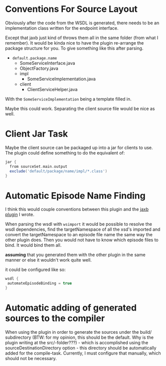 Conventions For Source Layout
=============================

Obviously after the code from the WSDL is generated, there needs to
be an implementation class written for the endpoint interface.

Except that jaxb just kind of throws them all in the same folder (from
what I remember).  It would be kinda nice to have the plugin
re-arrange the package structure for you.  To give something like this
after parsing.

* `default.package.name`
  * SomeServiceInterface.java
  * ObjectFactory.java
  * impl
    * SomeServiceImplementation.java
  * client
    * ClientServiceHelper.java

With the `SomeServiceImplementation` being a template filled in.

Maybe this could work.  Separating the client source file would be nice as well.

Client Jar Task
===============

Maybe the client source can be packaged up into a jar for clients to use.
The plugin could define something to do the equivalent of:

```groovy
jar {
  from sourceSet.main.output
  exclude('default/package/name/impl/*.class')
}
```

Automatic Episode Name Finding
==============================

I think this would couple conventions between this plugin and the
[jaxb plugin](https://github.com/djmijares/gradle-jaxb-namespace-dependency)
I wrote.

When parsing the wsdl with `wsimport` it would be possible to
resolve the wsdl dependencies, find the targetNamespace of all the
xsd's imported and convert the targetNamespace to an episode file name
the same way the other plugin does.  Then you would not have to know
which episode files to bind.  It would bind them all.

**assuming** that you generated them with the other plugin in the same
manner or else it wouldn't work quite well.

it could be configured like so:

```groovy
wsdl {
 automateEpisodeBinding = true
}
```

Automatic adding of generated sources to the compiler
=====================================================
When using the plugin in order to generate the sources under the build/ subdirectory (BTW: for my opinion, this should be the default. Why is the plugin writing at the src/-folder???) - which is accomplished using the sourceDestinationDirectory option - this directory should be automatically added for the compile-task. Currently, I must configure that manually, which should not be necessary.
